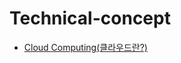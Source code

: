 # Technical-concept

- [Cloud Computing(클라우드란?)](https://github.com/chanW-pack/Technical-concept/blob/main/Cloud%20Computing%20(What%20is%20Cloud).md)

